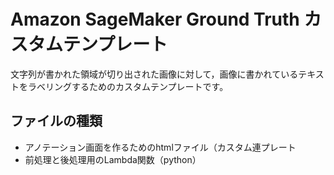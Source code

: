 
# Amazon SageMaker Ground Truth カスタムテンプレート
文字列が書かれた領域が切り出された画像に対して，画像に書かれているテキストをラベリングするためのカスタムテンプレートです。
## ファイルの種類

 - アノテーション画面を作るためのhtmlファイル（カスタム連プレート
 - 前処理と後処理用のLambda関数（python）
